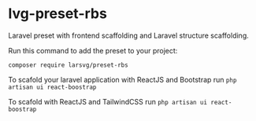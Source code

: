 # lvg-preset-rbs
Laravel preset with frontend scaffolding and Laravel structure scaffolding.

Run this command to add the preset to your project:

`composer require larsvg/preset-rbs`

To scafold your laravel application with ReactJS and Bootstrap run
`php artisan ui react-boostrap`

To scafold with ReactJS and TailwindCSS run
`php artisan ui react-boostrap`
